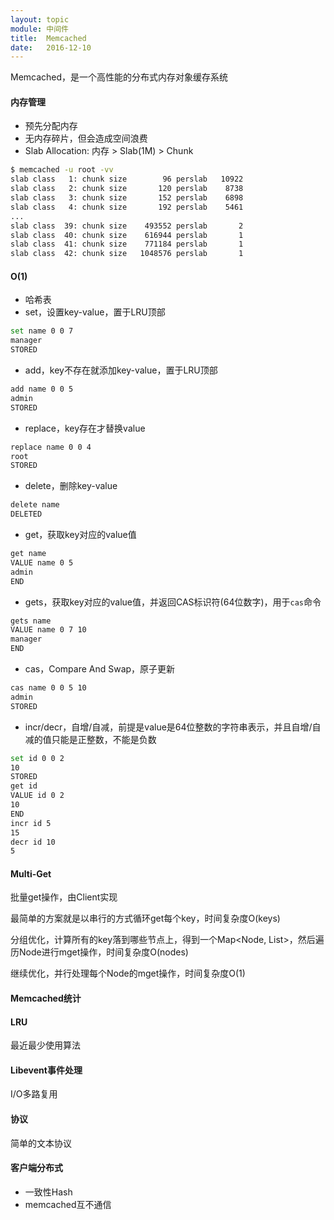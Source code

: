 ```yaml
---
layout: topic
module: 中间件
title:  Memcached
date:   2016-12-10
---
```


Memcached，是一个高性能的分布式内存对象缓存系统

#### 内存管理

* 预先分配内存
* 无内存碎片，但会造成空间浪费
* Slab Allocation: 内存 > Slab(1M) > Chunk

```bash
$ memcached -u root -vv
slab class   1: chunk size        96 perslab   10922
slab class   2: chunk size       120 perslab    8738
slab class   3: chunk size       152 perslab    6898
slab class   4: chunk size       192 perslab    5461
...
slab class  39: chunk size    493552 perslab       2
slab class  40: chunk size    616944 perslab       1
slab class  41: chunk size    771184 perslab       1
slab class  42: chunk size   1048576 perslab       1
```

#### O(1)

* 哈希表
* set，设置key-value，置于LRU顶部

```bash
set name 0 0 7
manager
STORED
```

* add，key不存在就添加key-value，置于LRU顶部

```bash
add name 0 0 5
admin
STORED
```

* replace，key存在才替换value

```bash
replace name 0 0 4
root
STORED
```

* delete，删除key-value

```bash
delete name
DELETED
```

* get，获取key对应的value值

```bash
get name
VALUE name 0 5
admin
END
```

* gets，获取key对应的value值，并返回CAS标识符(64位数字)，用于`cas`命令

```bash
gets name
VALUE name 0 7 10
manager
END
```

* cas，Compare And Swap，原子更新

```bash
cas name 0 0 5 10 
admin
STORED
```

* incr/decr，自增/自减，前提是value是64位整数的字符串表示，并且自增/自减的值只能是正整数，不能是负数

```bash
set id 0 0 2
10
STORED
get id
VALUE id 0 2
10
END
incr id 5
15
decr id 10
5
```

#### Multi-Get

批量get操作，由Client实现

最简单的方案就是以串行的方式循环get每个key，时间复杂度O(keys)

分组优化，计算所有的key落到哪些节点上，得到一个Map<Node, List<Key>>，然后遍历Node进行mget操作，时间复杂度O(nodes)

继续优化，并行处理每个Node的mget操作，时间复杂度O(1)

#### Memcached统计

#### LRU

最近最少使用算法

#### Libevent事件处理

I/O多路复用

#### 协议

简单的文本协议

#### 客户端分布式

* 一致性Hash
* memcached互不通信
